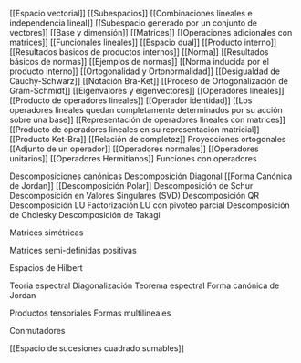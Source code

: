 [[Espacio vectorial]]
	[[Subespacios]]
[[Combinaciones lineales e independencia lineal]]
[[Subespacio generado por un conjunto de vectores]]
[[Base y dimensión]]
[[Matrices]]
	[[Operaciones adicionales con matrices]]
[[Funcionales lineales]]
[[Espacio dual]]
[[Producto interno]]
	[[Resultados básicos de productos internos]]
[[Norma]]
	[[Resultados básicos de normas]]
	[[Ejemplos de normas]]
[[Norma inducida por el producto interno]]
[[Ortogonalidad y Ortonormalidad]]
[[Desigualdad de Cauchy-Schwarz]]
[[Notación Bra-Ket]]
[[Proceso de Ortogonalización de Gram-Schmidt]]
[[Eigenvalores y eigenvectores]]
[[Operadores lineales]]
	[[Producto de operadores lineales]]
	[[Operador identidad]]
	[[Los operadores lineales quedan completamente determinados por su acción sobre una base]]
	[[Representación de operadores lineales con matrices]]
	[[Producto de operadores lineales en su representación matricial]]
	[[Producto Ket-Bra]]
	[[Relación de completez]]
	Proyecciones ortogonales
	[[Adjunto de un operador]]
	[[Operadores normales]]
	[[Operadores unitarios]]
	[[Operadores Hermitianos]]
	Funciones con operadores

Descomposiciones canónicas
	Descomposición Diagonal
	[[Forma Canónica de Jordan]]
	[[Descomposición Polar]]
	Descomposición de Schur
	Descomposición en Valores Singulares (SVD)
	Descomposición QR
	Descomposición LU
		Factorización LU con pivoteo parcial
	Descomposición de Cholesky
	Descomposición de Takagi

Matrices simétricas

Matrices semi-definidas positivas

Espacios de Hilbert

Teoria espectral
	Diagonalización
	Teorema espectral
	Forma canónica de Jordan

Productos tensoriales
	Formas multilineales
	
Conmutadores

[[Espacio de sucesiones cuadrado sumables]]
